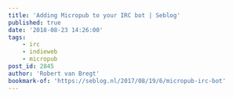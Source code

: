 ```yaml
---
title: 'Adding Micropub to your IRC bot | Seblog'
published: true
date: '2018-08-23 14:26:00'
tags:
    - irc
    - indieweb
    - micropub
post_id: 2845
author: 'Robert van Bregt'
bookmark-of: 'https://seblog.nl/2017/08/19/6/micropub-irc-bot'
---
```


